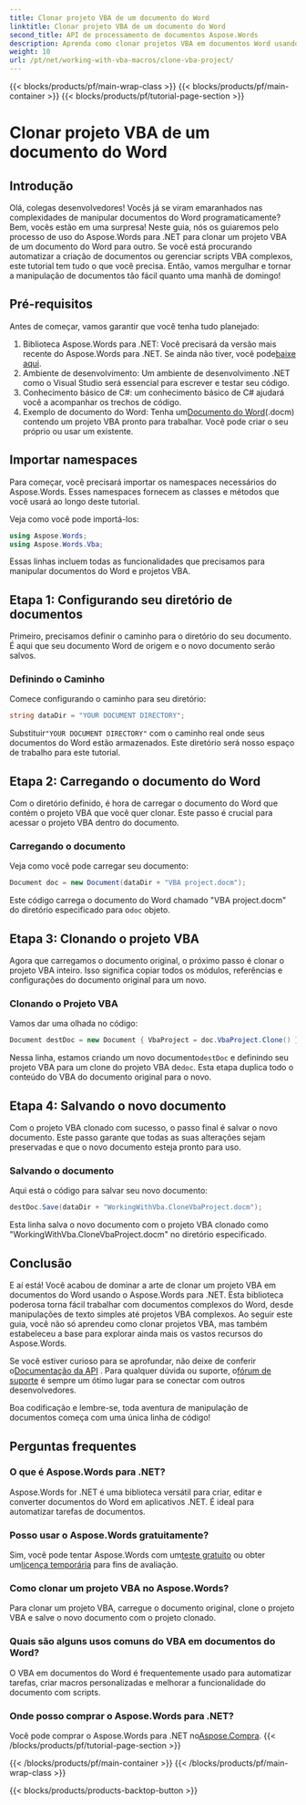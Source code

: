 ```yaml
---
title: Clonar projeto VBA de um documento do Word
linktitle: Clonar projeto VBA de um documento do Word
second_title: API de processamento de documentos Aspose.Words
description: Aprenda como clonar projetos VBA em documentos Word usando Aspose.Words para .NET. Siga nosso guia passo a passo para manipulação de documentos sem interrupções!
weight: 10
url: /pt/net/working-with-vba-macros/clone-vba-project/
---
```


{{< blocks/products/pf/main-wrap-class >}}
{{< blocks/products/pf/main-container >}}
{{< blocks/products/pf/tutorial-page-section >}}

# Clonar projeto VBA de um documento do Word


## Introdução

Olá, colegas desenvolvedores! Vocês já se viram emaranhados nas complexidades de manipular documentos do Word programaticamente? Bem, vocês estão em uma surpresa! Neste guia, nós os guiaremos pelo processo de uso do Aspose.Words para .NET para clonar um projeto VBA de um documento do Word para outro. Se você está procurando automatizar a criação de documentos ou gerenciar scripts VBA complexos, este tutorial tem tudo o que você precisa. Então, vamos mergulhar e tornar a manipulação de documentos tão fácil quanto uma manhã de domingo!

## Pré-requisitos

Antes de começar, vamos garantir que você tenha tudo planejado:

1.  Biblioteca Aspose.Words para .NET: Você precisará da versão mais recente do Aspose.Words para .NET. Se ainda não tiver, você pode[baixe aqui](https://releases.aspose.com/words/net/).
2. Ambiente de desenvolvimento: Um ambiente de desenvolvimento .NET como o Visual Studio será essencial para escrever e testar seu código.
3. Conhecimento básico de C#: um conhecimento básico de C# ajudará você a acompanhar os trechos de código.
4.  Exemplo de documento do Word: Tenha um[Documento do Word](https://github.com/aspose-words/Aspose.Words-for-.NET/raw/99ba2a2d8b5d650deb40106225f383376b8b4bc6/Examples/Data/VBA%20project.docm)(.docm) contendo um projeto VBA pronto para trabalhar. Você pode criar o seu próprio ou usar um existente.

## Importar namespaces

Para começar, você precisará importar os namespaces necessários do Aspose.Words. Esses namespaces fornecem as classes e métodos que você usará ao longo deste tutorial.

Veja como você pode importá-los:

```csharp
using Aspose.Words;
using Aspose.Words.Vba;
```

Essas linhas incluem todas as funcionalidades que precisamos para manipular documentos do Word e projetos VBA.

## Etapa 1: Configurando seu diretório de documentos

Primeiro, precisamos definir o caminho para o diretório do seu documento. É aqui que seu documento Word de origem e o novo documento serão salvos.

### Definindo o Caminho

Comece configurando o caminho para seu diretório:

```csharp
string dataDir = "YOUR DOCUMENT DIRECTORY";
```

 Substituir`"YOUR DOCUMENT DIRECTORY"` com o caminho real onde seus documentos do Word estão armazenados. Este diretório será nosso espaço de trabalho para este tutorial.

## Etapa 2: Carregando o documento do Word

Com o diretório definido, é hora de carregar o documento do Word que contém o projeto VBA que você quer clonar. Este passo é crucial para acessar o projeto VBA dentro do documento.

### Carregando o documento

Veja como você pode carregar seu documento:

```csharp
Document doc = new Document(dataDir + "VBA project.docm");
```

Este código carrega o documento do Word chamado "VBA project.docm" do diretório especificado para o`doc` objeto.

## Etapa 3: Clonando o projeto VBA

Agora que carregamos o documento original, o próximo passo é clonar o projeto VBA inteiro. Isso significa copiar todos os módulos, referências e configurações do documento original para um novo.

### Clonando o Projeto VBA

Vamos dar uma olhada no código:

```csharp
Document destDoc = new Document { VbaProject = doc.VbaProject.Clone() };
```

 Nessa linha, estamos criando um novo documento`destDoc` e definindo seu projeto VBA para um clone do projeto VBA de`doc`. Esta etapa duplica todo o conteúdo do VBA do documento original para o novo.

## Etapa 4: Salvando o novo documento

Com o projeto VBA clonado com sucesso, o passo final é salvar o novo documento. Este passo garante que todas as suas alterações sejam preservadas e que o novo documento esteja pronto para uso.

### Salvando o documento

Aqui está o código para salvar seu novo documento:

```csharp
destDoc.Save(dataDir + "WorkingWithVba.CloneVbaProject.docm");
```

Esta linha salva o novo documento com o projeto VBA clonado como "WorkingWithVba.CloneVbaProject.docm" no diretório especificado.

## Conclusão

E aí está! Você acabou de dominar a arte de clonar um projeto VBA em documentos do Word usando o Aspose.Words para .NET. Esta biblioteca poderosa torna fácil trabalhar com documentos complexos do Word, desde manipulações de texto simples até projetos VBA complexos. Ao seguir este guia, você não só aprendeu como clonar projetos VBA, mas também estabeleceu a base para explorar ainda mais os vastos recursos do Aspose.Words.

 Se você estiver curioso para se aprofundar, não deixe de conferir o[Documentação da API](https://reference.aspose.com/words/net/) . Para qualquer dúvida ou suporte, o[fórum de suporte](https://forum.aspose.com/c/words/8) é sempre um ótimo lugar para se conectar com outros desenvolvedores.

Boa codificação e lembre-se, toda aventura de manipulação de documentos começa com uma única linha de código!

## Perguntas frequentes

### O que é Aspose.Words para .NET?  
Aspose.Words for .NET é uma biblioteca versátil para criar, editar e converter documentos do Word em aplicativos .NET. É ideal para automatizar tarefas de documentos.

### Posso usar o Aspose.Words gratuitamente?  
 Sim, você pode tentar Aspose.Words com um[teste gratuito](https://releases.aspose.com/) ou obter um[licença temporária](https://purchase.aspose.com/temporary-license/) para fins de avaliação.

### Como clonar um projeto VBA no Aspose.Words?  
Para clonar um projeto VBA, carregue o documento original, clone o projeto VBA e salve o novo documento com o projeto clonado.

### Quais são alguns usos comuns do VBA em documentos do Word?  
O VBA em documentos do Word é frequentemente usado para automatizar tarefas, criar macros personalizadas e melhorar a funcionalidade do documento com scripts.

### Onde posso comprar o Aspose.Words para .NET?  
 Você pode comprar o Aspose.Words para .NET no[Aspose.Compra](https://purchase.aspose.com/buy).
{{< /blocks/products/pf/tutorial-page-section >}}

{{< /blocks/products/pf/main-container >}}
{{< /blocks/products/pf/main-wrap-class >}}

{{< blocks/products/products-backtop-button >}}
